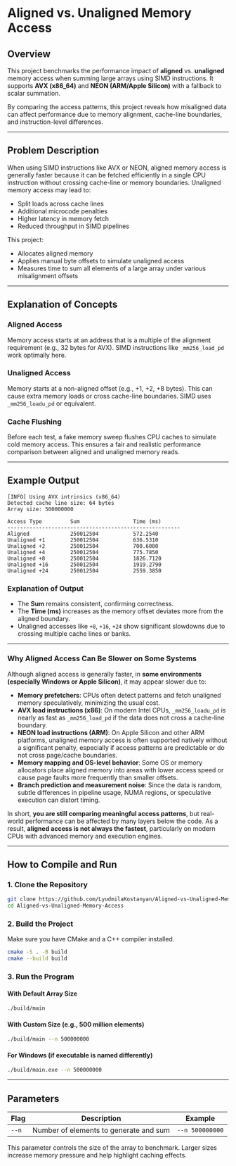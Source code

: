 # Aligned vs. Unaligned Memory Access

## Overview

This project benchmarks the performance impact of **aligned** vs. **unaligned** memory access when summing large arrays using SIMD instructions. It supports **AVX (x86_64)** and **NEON (ARM/Apple Silicon)** with a fallback to scalar summation.

By comparing the access patterns, this project reveals how misaligned data can affect performance due to memory alignment, cache-line boundaries, and instruction-level differences.

---

## Problem Description

When using SIMD instructions like AVX or NEON, aligned memory access is generally faster because it can be fetched efficiently in a single CPU instruction without crossing cache-line or memory boundaries. Unaligned memory access may lead to:

- Split loads across cache lines
- Additional microcode penalties
- Higher latency in memory fetch
- Reduced throughput in SIMD pipelines

This project:
- Allocates aligned memory
- Applies manual byte offsets to simulate unaligned access
- Measures time to sum all elements of a large array under various misalignment offsets

---

## Explanation of Concepts

### Aligned Access
Memory access starts at an address that is a multiple of the alignment requirement (e.g., 32 bytes for AVX). SIMD instructions like `_mm256_load_pd` work optimally here.

### Unaligned Access
Memory starts at a non-aligned offset (e.g., +1, +2, +8 bytes). This can cause extra memory loads or cross cache-line boundaries. SIMD uses `_mm256_loadu_pd` or equivalent.

### Cache Flushing
Before each test, a fake memory sweep flushes CPU caches to simulate cold memory access. This ensures a fair and realistic performance comparison between aligned and unaligned memory reads.

---

## Example Output

```
[INFO] Using AVX intrinsics (x86_64)
Detected cache line size: 64 bytes
Array size: 500000000

Access Type         Sum                 Time (ms)
-------------------------------------------------------
Aligned             250012504           572.2540
Unaligned +1        250012504           636.5310
Unaligned +2        250012504           700.6000
Unaligned +4        250012504           775.7850
Unaligned +8        250012504           1826.7120
Unaligned +16       250012504           1919.2790
Unaligned +24       250012504           2559.3850
```

### Explanation of Output
- The **Sum** remains consistent, confirming correctness.
- The **Time (ms)** increases as the memory offset deviates more from the aligned boundary.
- Unaligned accesses like `+8`, `+16`, `+24` show significant slowdowns due to crossing multiple cache lines or banks.

---

### Why Aligned Access Can Be Slower on Some Systems

Although aligned access is generally faster, in **some environments (especially Windows or Apple Silicon)**, it may appear slower due to:

- **Memory prefetchers**: CPUs often detect patterns and fetch unaligned memory speculatively, minimizing the usual cost.
- **AVX load instructions (x86)**: On modern Intel CPUs, `_mm256_loadu_pd` is nearly as fast as `_mm256_load_pd` if the data does not cross a cache-line boundary.
- **NEON load instructions (ARM)**: On Apple Silicon and other ARM platforms, unaligned memory access is often supported natively without a significant penalty, especially if access patterns are predictable or do not cross page/cache boundaries.
- **Memory mapping and OS-level behavior**: Some OS or memory allocators place aligned memory into areas with lower access speed or cause page faults more frequently than smaller offsets.
- **Branch prediction and measurement noise**: Since the data is random, subtle differences in pipeline usage, NUMA regions, or speculative execution can distort timing.

In short, **you are still comparing meaningful access patterns**, but real-world performance can be affected by many layers below the code. As a result, **aligned access is not always the fastest**, particularly on modern CPUs with advanced memory and execution engines.

--- 

## How to Compile and Run

### 1. Clone the Repository
```bash
git clone https://github.com/LyudmilaKostanyan/Aligned-vs-Unaligned-Memory-Access.git
cd Aligned-vs-Unaligned-Memory-Access
```

### 2. Build the Project
Make sure you have CMake and a C++ compiler installed.

```bash
cmake -S . -B build
cmake --build build
```

### 3. Run the Program

#### With Default Array Size
```bash
./build/main
```

#### With Custom Size (e.g., 500 million elements)
```bash
./build/main --n 500000000
```

#### For Windows (if executable is named differently)
```bash
./build/main.exe --n 500000000
```

---

## Parameters

| Flag     | Description                              | Example              |
|----------|------------------------------------------|----------------------|
| `--n`    | Number of elements to generate and sum   | `--n 500000000`      |

This parameter controls the size of the array to benchmark. Larger sizes increase memory pressure and help highlight caching effects.
